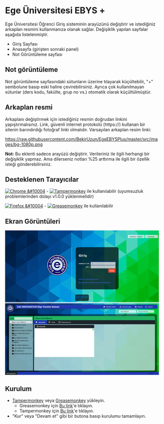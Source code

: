 # Ege Üniversitesi EBYS +
Ege Üniversitesi Öğrenci Giriş sisteminin arayüzünü değiştirir ve istediğiniz arkaplan resmini kullanmanıza olanak sağlar. Değişiklik yapılan sayfalar aşağıda listelenmiştir.
- Giriş Sayfası
- Anasayfa (girişten sonraki panel)
- Not Görüntüleme sayfası

## Not görüntüleme
Not görüntüleme sayfasındaki sütunların üzerine tılayarak küçültebilir, "+" sembolune basıp eski haline çevirebilirsiniz. Ayrıca çok kullanılmayan sütunlar (ders kodu, fakülte, grup no vs.) otomatik olarak küçültülmüştür.

## Arkaplan resmi
Arkaplanı değiştirmek için istediğiniz resmin doğrudan linkini yapıştırmalısınız. Link, güvenli internet protokolü (https://) kullanan bir sitenin barındırdığı fotoğraf linki olmalıdır. Varsayılan arkaplan resim linki: 

https://raw.githubusercontent.com/BekirUzun/EgeEBYSPlus/master/src/images/bg-1080p.png

**Not:** Bu eklenti sadece arayüzü değiştirir. Verileriniz ile ilgili herhangi bir değişiklik yapmaz. Ama dilerseniz notları %25 arttırma ile ilgili bir özellik isteği gönderebilirsiniz.

## Desteklenen Tarayıcılar
[![Chrome &#10004](https://img.shields.io/badge/Chrome-%E2%9C%94-green.svg?style=flat-square)](http://www.google.com/chrome/) -   [![Tampermonkey](https://img.shields.io/badge/Tampermonkey--green.svg?style=flat-square)](https://tampermonkey.net/) ile kullanılabilir (uyumsuzluk problemlerinden dolayı v1.0.0 yüklenmelidir)

[![Firefox &#10004](https://img.shields.io/badge/Firefox-%E2%9C%94-orange.svg?style=flat-square)](https://www.mozilla.org/firefox) - [![Greasemonkey](https://img.shields.io/badge/Greasemonkey--yellow.svg?style=flat-square)](http://www.greasespot.net/) ile kullanılabilir 

## Ekran Görüntüleri
![Giriş Sayfası][login]
![Anasayfa][dashboard]

## Kurulum
- [Tampermonkey](https://tampermonkey.net/) veya [Greasemonkey](http://www.greasespot.net/) yükleyin.
  - Greasemonkey için [Bu link](https://github.com/BekirUzun/EgeEBYSPlus/raw/master/ege-uni-ebys-plus.user.js)'e tıklayın.
  - Tampermonkey için [Bu link](https://raw.githubusercontent.com/BekirUzun/EgeEBYSPlus/d2970b705e8e44fa384fca9552104a2229ed693d/ege-uni-ebys-plus.user.js)'e tıklayın. 
- "Kur" veya "Devam et" gibi bir butona basıp kurulumu tamamlayın.


[login]: https://github.com/BekirUzun/EgeEBYSPlus/blob/master/src/images/ss-login.png "Giriş Sayfası"
[dashboard]: https://github.com/BekirUzun/EgeEBYSPlus/blob/master/src/images/ss-dashboard.png "Anasayfa"


